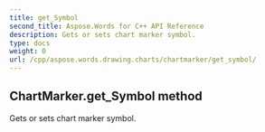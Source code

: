 ```yaml
---
title: get_Symbol
second_title: Aspose.Words for C++ API Reference
description: Gets or sets chart marker symbol. 
type: docs
weight: 0
url: /cpp/aspose.words.drawing.charts/chartmarker/get_symbol/
---
```

## ChartMarker.get_Symbol method


Gets or sets chart marker symbol. 

